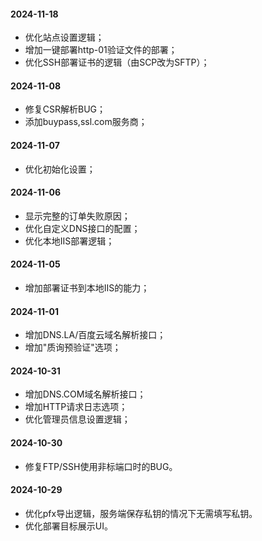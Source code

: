 #### 2024-11-18
* 优化站点设置逻辑；
* 增加一键部署http-01验证文件的部署；
* 优化SSH部署证书的逻辑（由SCP改为SFTP）；

#### 2024-11-08
* 修复CSR解析BUG；
* 添加buypass,ssl.com服务商；

#### 2024-11-07
* 优化初始化设置；

#### 2024-11-06
* 显示完整的订单失败原因；
* 优化自定义DNS接口的配置；
* 优化本地IIS部署逻辑；

#### 2024-11-05
* 增加部署证书到本地IIS的能力；

#### 2024-11-01
* 增加DNS.LA/百度云域名解析接口；
* 增加"质询预验证"选项；

#### 2024-10-31
* 增加DNS.COM域名解析接口；
* 增加HTTP请求日志选项；
* 优化管理员信息设置逻辑；

#### 2024-10-30
* 修复FTP/SSH使用非标端口时的BUG。

#### 2024-10-29
* 优化pfx导出逻辑，服务端保存私钥的情况下无需填写私钥。
* 优化部署目标展示UI。